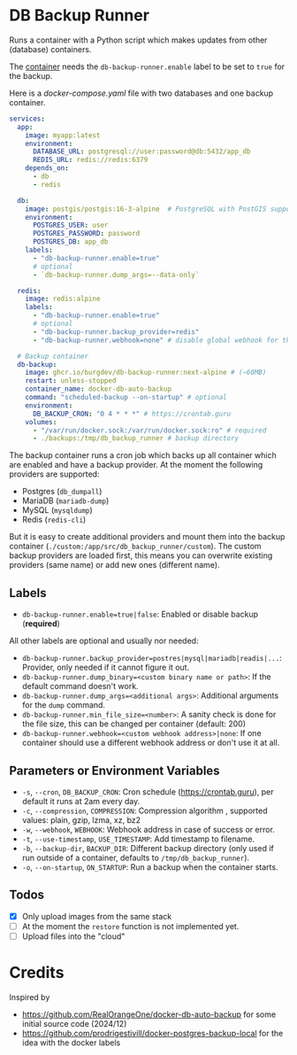 # DB Backup Runner

Runs a container with a Python script which makes updates from other (database) containers.

The [container](https://ghcr.io/burgdev/db-backup-runner) needs the `db-backup-runner.enable` label to be set to `true` for the backup.

Here is a _docker-compose.yaml_ file with two databases and one backup container.

```yaml
services:
  app:
    image: myapp:latest
    environment:
      DATABASE_URL: postgresql://user:password@db:5432/app_db
      REDIS_URL: redis://redis:6379
    depends_on:
      - db
      - redis

  db:
    image: postgis/postgis:16-3-alpine  # PostgreSQL with PostGIS support
    environment:
      POSTGRES_USER: user
      POSTGRES_PASSWORD: password
      POSTGRES_DB: app_db
    labels:
      - "db-backup-runner.enable=true"
      # optional
      - `db-backup-runner.dump_args=--data-only`

  redis:
    image: redis:alpine
    labels:
      - "db-backup-runner.enable=true"
      # optional
      - "db-backup-runner.backup_provider=redis"
      - "db-backup-runner.webhook=none" # disable global webhook for thos container

  # Backup container
  db-backup:
    image: ghcr.io/burgdev/db-backup-runner:next-alpine # (~60MB)
    restart: unless-stopped
    container_name: docker-db-auto-backup
    command: "scheduled-backup --on-startup" # optional
    environment:
      DB_BACKUP_CRON: "0 4 * * *" # https://crontab.guru
    volumes:
      - "/var/run/docker.sock:/var/run/docker.sock:ro" # required
      - ./backups:/tmp/db_backup_runner # backup directory
```

The backup container runs a cron job which backs up all container which are enabled and have a
backup provider. At the moment the following providers are supported:

- Postgres (`db_dumpall`)
- MariaDB (`mariadb-dump`)
- MySQL (`mysqldump`)
- Redis (`redis-cli`)

But it is easy to create additional providers and mount them into the backup container
(`./custom:/app/src/db_backup_runner/custom`). The custom backup providers are loaded first, this means you can overwrite existing providers (same name) or add new ones (different name).

## Labels

- `db-backup-runner.enable=true|false`: Enabled or disable backup (**required**)

All other labels are optional and usually nor needed:

- `db-backup-runner.backup_provider=postres|mysql|mariadb|readis|...`: Provider, only needed if it cannot figure it out.
- `db-backup-runner.dump_binary=<custom binary name or path>`: If the default command doesn't work.
- `db-backup-runner.dump_args=<additional args>`: Additional arguments for the `dump` command.
- `db-backup-runner.min_file_size=<number>`: A sanity check is done for the file size, this can be changed per container (default: 200)
- `db-backup-runner.webhook=<custom webhook address>|none`: If one container should use a different webhook address or don't use it at all.

## Parameters or Environment Variables

- `-s`, `--cron`, `DB_BACKUP_CRON`: Cron schedule (https://crontab.guru), per default it runs at 2am every day.
- `-c`, `--compression`, `COMPRESSION`: Compression algorithm , supported values: plain, gzip, lzma, xz, bz2
- `-w`, `--webhook`, `WEBHOOK`: Webhook address in case of success or error.
- `-t`, `--use-timestamp`, `USE_TIMESTAMP`: Add timestamp to filename.
- `-b`, `--backup-dir`, `BACKUP_DIR`: Different backup directory (only used if run outside of a container, defaults to `/tmp/db_backup_runner`).
- `-o`, `--on-startup`, `ON_STARTUP`: Run a backup when the container starts.

## Todos

- [x] Only upload images from the same stack
- [ ] At the moment the `restore` function is not implemented yet.
- [ ] Upload files into the "cloud"

# Credits

Inspired by

- https://github.com/RealOrangeOne/docker-db-auto-backup for some initial source code (2024/12)
- https://github.com/prodrigestivill/docker-postgres-backup-local for the idea with the docker labels
